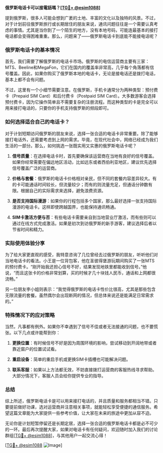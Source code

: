 **俄罗斯电话卡可以接電話嗎？[[TG💪+ @esim1088](https://t.me/s/esim1088)]**

提到俄罗斯，很多人可能会想到广袤的土地、丰富的文化以及独特的风景。不过，对于计划前往俄罗斯旅行或长期居住的朋友来说，通讯问题往往是一个需要认真考虑的事情。尤其是当你到了一个陌生的地方，没有本地号码，可能连最基本的接打电话都会变得困难重重。那么，问题来了——俄罗斯电话卡到底能不能接电话呢？

### 俄罗斯电话卡的基本情况

首先，我们需要了解俄罗斯的电话卡市场。俄罗斯的电信运营商主要有三家：MTS、Beeline和MegaFon，它们在国内的覆盖率非常高，几乎每个角落都有信号覆盖。因此，如果你购买了俄罗斯本地的电话卡，无论是接电话还是拨打电话，基本上都不会有问题。

不过，这里有一个小细节需要注意。在俄罗斯，手机卡通常分为两种类型：预付费卡（Prepaid SIM Card）和后付费卡（Postpaid SIM Card）。大多数游客会选择预付费卡，因为它操作简单且不需要复杂的注册流程。而这种类型的卡是完全可以用来接打电话的，只要你的手机支持俄罗斯的频段即可。

### 如何选择适合自己的电话卡？

对于计划短期访问俄罗斯的朋友来说，选择一张合适的电话卡非常重要。除了能够接打电话外，还需要考虑到上网的需求。毕竟，在现代社会中，网络已经成为我们生活的一部分。那么，如何挑选一张既实用又实惠的俄罗斯电话卡呢？

1. **信号质量**：在选择电话卡时，首先要确保该运营商在当地有良好的信号覆盖。如果你经常需要在偏远地区活动，比如远东或者西伯利亚地区，建议优先选择信号覆盖广泛的运营商。
   
2. **价格与套餐**：俄罗斯的电话卡价格相对亲民，但不同的套餐内容差异较大。有的卡可能通话时间较长，但流量较少；而有的则流量充足，但通话分钟数有限。根据自己的实际需求来选择，避免浪费资源。

3. **是否支持国际漫游**：如果你的行程包括多个国家，那么最好选择一张支持国际漫游的电话卡。这样即使跨越国界，也能保持通讯畅通。

4. **SIM卡激活方便与否**：有些电话卡需要亲自到当地营业厅激活，而有些则可以通过在线方式完成激活。如果是初次到访俄罗斯的新手游客，建议选择后者以节省时间和精力。

### 实际使用体验分享

为了给大家更直观的感受，我特意咨询了几位曾经去过俄罗斯的朋友，听听他们对当地电话卡的看法。小王是一位背包客，他在圣彼得堡游玩期间购买了一张MTS的预付费卡。“刚开始我还担心信号不好，结果发现地铁里都能收到信号。”他说，“而且这张卡的价格非常划算，买的时候才几十块钱人民币，通话和上网都很流畅。”

另一位朋友李小姐则表示：“我觉得俄罗斯的电话卡性价比很高，尤其是那些包含无限流量的套餐。虽然偶尔会出现断网的情况，但总体来说还是能满足日常需求的。”

### 特殊情况下的应对策略

当然，凡事都有例外。如果你不幸遇到了信号不佳或者无法接通的问题，也不要慌张。以下几点或许能帮到你：

1. **更换位置**：有时候信号不好是因为周围环境的影响，尝试移动到开阔地带或者靠近窗户的位置试试看。
   
2. **重启设备**：简单的重启手机或更换SIM卡插槽也可能解决问题。
   
3. **联系客服**：如果以上方法都无效，不妨直接拨打运营商的客服热线寻求帮助。大部分情况下，客服人员会给你提供专业的指导。

### 总结

综上所述，俄罗斯电话卡是可以用来接打电话的，并且质量和服务都相当不错。只要提前做好功课，选对运营商并注意相关事项，就能轻松享受便捷的通信服务。希望这篇文章能为大家提供一些参考价值，让大家在未来的旅途中更加从容不迫。

无论你是计划短暂停留还是长期定居，选择一张合适的俄罗斯电话卡都是必不可少的一环。最后再次提醒大家，如果对电话卡有任何疑问，欢迎随时加入我们的讨论群组[[TG💪+ @esim1088](https://t.me/s/esim1088)]，与其他用户一起交流心得！

[[TG💪+ @esim1088](https://t.me/s/esim1088) ![Image](https://i.postimg.cc/4NQfJmqS/Snipaste-2025-05-13-00-14-12.png)]